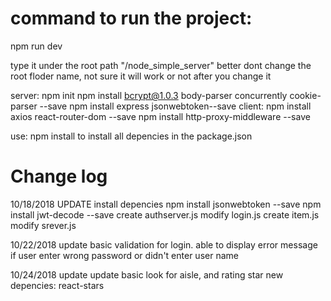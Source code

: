 # command to run the project:
npm run dev

type it under the root path "/node_simple_server"
better dont change the root floder name, not sure it will work or not after you change it

server:
npm init
npm install bcrypt@1.0.3 body-parser concurrently cookie-parser --save
npm install express jsonwebtoken--save
client:
npm install axios react-router-dom --save
npm install http-proxy-middleware --save

use: npm install
to install all depencies in the package.json

# Change log
10/18/2018 UPDATE
install depencies
npm install jsonwebtoken --save
npm install jwt-decode --save
create authserver.js
modify login.js
create item.js
modify srever.js

10/22/2018 update
basic validation for login. able to display error message if user enter wrong password or didn't enter user name

10/24/2018 update
update basic look for aisle, and rating star
new depencies: react-stars
